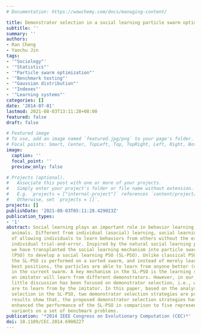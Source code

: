 ```yaml
---
# Documentation: https://wowchemy.com/docs/managing-content/

title: Demonstrator selection in a social learning particle swarm optimizer
subtitle: ''
summary: ''
authors:
- Ran Cheng
- Yaochu Jin
tags:
- '"Sociology"'
- '"Statistics"'
- '"Particle swarm optimization"'
- '"Benchmark testing"'
- '"Gaussian distribution"'
- '"Indexes"'
- '"Learning systems"'
categories: []
date: '2014-07-01'
lastmod: 2021-08-03T13:11:28+08:00
featured: false
draft: false

# Featured image
# To use, add an image named `featured.jpg/png` to your page's folder.
# Focal points: Smart, Center, TopLeft, Top, TopRight, Left, Right, BottomLeft, Bottom, BottomRight.
image:
  caption: ''
  focal_point: ''
  preview_only: false

# Projects (optional).
#   Associate this post with one or more of your projects.
#   Simply enter your project's folder or file name without extension.
#   E.g. `projects = ["internal-project"]` references `content/project/deep-learning/index.md`.
#   Otherwise, set `projects = []`.
projects: []
publishDate: '2021-08-03T05:11:28.429023Z'
publication_types:
- '1'
abstract: Social learning plays an important role in behavior learning among social
  animals. Different from individual (asocial) learning, social learning has the advantage
  of allowing individuals to learn behaviors from others without the extra costs of
  individual trial-and-error. Inspired by the natural social learning phenomenon,
  we have transplanted the social learning mechanism into particle swarm optimization
  (PSO) to develop a social learning PSO (SL-PSO). Unlike classical PSO variants,
  the SL-PSO is performed on a sorted swarm, and instead of merely learning from historical
  best positions, the particles are able to learn from anyone better (demonstrators)
  in the current swarm. A key mechanism in the SL-PSO is the learning strategy, where
  an imitator will learn from different demonstrators. However, in our previous work,
  little discussion has been focused on demonstrator selection, i.e., which demonstrators
  are to learn from by the imitator. In this paper, based on the analysis of the demonstrator
  selection in the SL-PSO, two demonstrator selection strategies are proposed. Experimental
  results show that, the proposed demonstrator selection strategies have significantly
  enhanced the performance of the SL-PSO in comparison to five representative PSO
  variants on a set of benchmark problems.
publication: '*2014 IEEE Congress on Evolutionary Computation (CEC)*'
doi: 10.1109/CEC.2014.6900227
---
```

